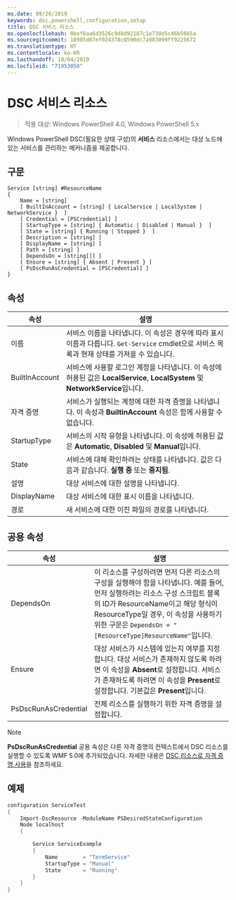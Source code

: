 ```yaml
---
ms.date: 09/20/2019
keywords: dsc,powershell,configuration,setup
title: DSC 서비스 리소스
ms.openlocfilehash: 0bef6aa6d3526c9d8d92187c1e738d5c46b5665a
ms.sourcegitcommit: 18985d07ef024378c8590dc7a983099ff9225672
ms.translationtype: HT
ms.contentlocale: ko-KR
ms.lasthandoff: 10/04/2019
ms.locfileid: "71953050"
---
```

# <a name="dsc-service-resource"></a>DSC 서비스 리소스

> 적용 대상: Windows PowerShell 4.0, Windows PowerShell 5.x

Windows PowerShell DSC(필요한 상태 구성)의 **서비스** 리소스에서는 대상 노드에 있는 서비스를 관리하는 메커니즘을 제공합니다.

## <a name="syntax"></a>구문

```Syntax
Service [string] #ResourceName
{
    Name = [string]
    [ BuiltInAccount = [string] { LocalService | LocalSystem | NetworkService }  ]
    [ Credential = [PSCredential] ]
    [ StartupType = [string] { Automatic | Disabled | Manual }  ]
    [ State = [string] { Running | Stopped }  ]
    [ Description = [string] ]
    [ DisplayName = [string] ]
    [ Path = [string] ]
    [ DependsOn = [string[]] ]
    [ Ensure = [string] { Absent | Present } ]
    [ PsDscRunAsCredential = [PSCredential] ]
}
```

## <a name="properties"></a>속성

|속성 |설명 |
|---|---|
|이름 |서비스 이름을 나타냅니다. 이 속성은 경우에 따라 표시 이름과 다릅니다. `Get-Service` cmdlet으로 서비스 목록과 현재 상태를 가져올 수 있습니다. |
|BuiltInAccount |서비스에 사용할 로그인 계정을 나타냅니다. 이 속성에 허용된 값은 **LocalService**, **LocalSystem** 및 **NetworkService**입니다. |
|자격 증명 |서비스가 실행되는 계정에 대한 자격 증명을 나타냅니다. 이 속성과 **BuiltinAccount** 속성은 함께 사용할 수 없습니다. |
|StartupType |서비스의 시작 유형을 나타냅니다. 이 속성에 허용된 값은 **Automatic**, **Disabled** 및 **Manual**입니다. |
|State |서비스에 대해 확인하려는 상태를 나타냅니다. 값은 다음과 같습니다. **실행 중** 또는 **중지됨**. |
|설명 |대상 서비스에 대한 설명을 나타냅니다. |
|DisplayName |대상 서비스에 대한 표시 이름을 나타냅니다. |
|경로 |새 서비스에 대한 이진 파일의 경로를 나타냅니다. |

## <a name="common-properties"></a>공용 속성

|속성 |설명 |
|---|---|
|DependsOn |이 리소스를 구성하려면 먼저 다른 리소스의 구성을 실행해야 함을 나타냅니다. 예를 들어, 먼저 실행하려는 리소스 구성 스크립트 블록의 ID가 ResourceName이고 해당 형식이 ResourceType일 경우, 이 속성을 사용하기 위한 구문은 `DependsOn = "[ResourceType]ResourceName"`입니다. |
|Ensure |대상 서비스가 시스템에 있는지 여부를 지정합니다. 대상 서비스가 존재하지 않도록 하려면 이 속성을 **Absent**로 설정합니다. 서비스가 존재하도록 하려면 이 속성을 **Present**로 설정합니다. 기본값은 **Present**입니다. |
|PsDscRunAsCredential |전체 리소스를 실행하기 위한 자격 증명을 설정합니다. |

> [!NOTE]
> **PsDscRunAsCredential** 공용 속성은 다른 자격 증명의 컨텍스트에서 DSC 리소스를 실행할 수 있도록 WMF 5.0에 추가되었습니다. 자세한 내용은 [ DSC 리소스로 자격 증명 사용](../../../configurations/runasuser.md)을 참조하세요.

## <a name="example"></a>예제

```powershell
configuration ServiceTest
{
    Import-DscResource -ModuleName PSDesiredStateConfiguration
    Node localhost
    {

        Service ServiceExample
        {
            Name        = "TermService"
            StartupType = "Manual"
            State       = "Running"
        }
    }
}
```